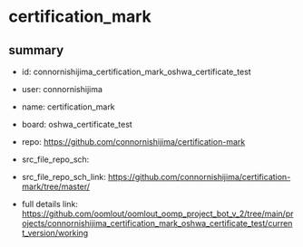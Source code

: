 # certification_mark
 
## summary 
* id: connornishijima_certification_mark_oshwa_certificate_test
* user: connornishijima
* name: certification_mark
* board: oshwa_certificate_test
* repo: https://github.com/connornishijima/certification-mark



* src_file_repo_sch: 
* src_file_repo_sch_link: https://github.com/connornishijima/certification-mark/tree/master/
* full details link: https://github.com/oomlout/oomlout_oomp_project_bot_v_2/tree/main/projects/connornishijima_certification_mark_oshwa_certificate_test/current_version/working  







